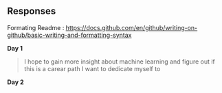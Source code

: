 ## Responses
Formating Readme : https://docs.github.com/en/github/writing-on-github/basic-writing-and-formatting-syntax

**Day 1** 
> I hope to gain more insight about machine learning and figure out if this is a carear path I want to dedicate myself to 

**Day 2**
> 
> 
